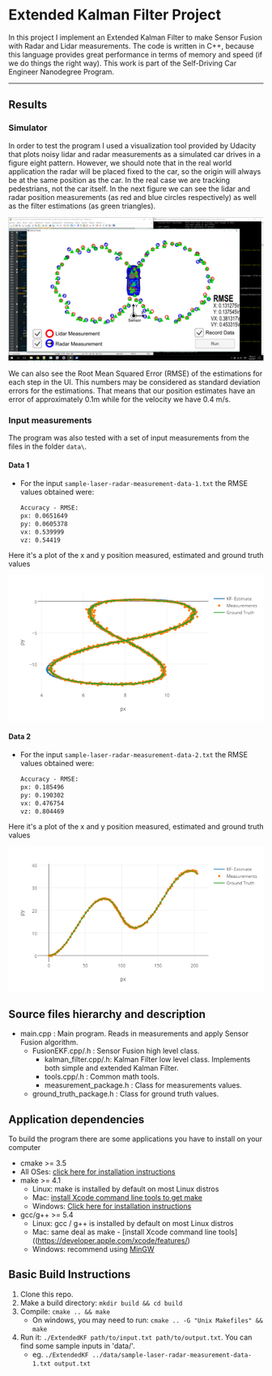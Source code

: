 # Extended Kalman Filter Project
In this project I implement an Extended Kalman Filter to make Sensor Fusion with Radar and Lidar measurements.
The code is written in C++, because this language provides great performance in terms of memory and speed (if we do things the right way).
This work is part of the Self-Driving Car Engineer Nanodegree Program.

---

[//]: # (Image References)
[simulation]: ./img/simulation.png
[sample1]: ./img/sample1_p.png
[sample2]: ./img/sample2_p.png

## Results
### Simulator
In order to test the program I used a visualization tool provided by Udacity that plots noisy lidar and radar measurements as a simulated car drives in a figure eight pattern. 
However, we should note that in the real world application the radar will be placed fixed to the car, so the origin will always be at the same position as the car. In the real case we are tracking pedestrians, not the car itself.
In the next figure we can see the lidar and radar position measurements (as red and blue circles respectively) as well as the filter estimations (as green triangles).

![Simulator][simulation]

We can also see the Root Mean Squared Error (RMSE) of the estimations for each step in the UI. 
This numbers may be considered as standard deviation errors for the estimations. 
That means that our position estimates have an error of approximately 0.1m while for the velocity we have 0.4 m/s.

### Input measurements
The program was also tested with a set of input measurements from the files in the folder `data\`.

#### Data 1
- For the input `sample-laser-radar-measurement-data-1.txt` the RMSE values obtained were:
  ```
  Accuracy - RMSE:
  px: 0.0651649
  py: 0.0605378
  vx: 0.539999
  vz: 0.54419
  ```
  
Here it's a plot of the x and y position measured, estimated and ground truth values

![Data 1][sample1]

#### Data 2
- For the input `sample-laser-radar-measurement-data-2.txt` the RMSE values obtained were:
  ```
  Accuracy - RMSE:
  px: 0.185496
  py: 0.190302
  vx: 0.476754
  vz: 0.804469
  ```
  
Here it's a plot of the x and y position measured, estimated and ground truth values

![Data 2][sample2]

## Source files hierarchy and description
- main.cpp : Main program. Reads in measurements and apply Sensor Fusion algorithm.
  - FusionEKF.cpp/.h : Sensor Fusion high level class.
    - kalman_filter.cpp/.h: Kalman Filter low level class. Implements both simple and extended Kalman Filter.
    - tools.cpp/.h : Common math tools.
    - measurement_package.h : Class for measurements values.
  - ground_truth_package.h : Class for ground truth values.

## Application dependencies
To build the program there are some applications you have to install on your computer

* cmake >= 3.5
 * All OSes: [click here for installation instructions](https://cmake.org/install/)
* make >= 4.1
  * Linux: make is installed by default on most Linux distros
  * Mac: [install Xcode command line tools to get make](https://developer.apple.com/xcode/features/)
  * Windows: [Click here for installation instructions](http://gnuwin32.sourceforge.net/packages/make.htm)
* gcc/g++ >= 5.4
  * Linux: gcc / g++ is installed by default on most Linux distros
  * Mac: same deal as make - [install Xcode command line tools]((https://developer.apple.com/xcode/features/)
  * Windows: recommend using [MinGW](http://www.mingw.org/)

## Basic Build Instructions

1. Clone this repo.
2. Make a build directory: `mkdir build && cd build`
3. Compile: `cmake .. && make` 
   * On windows, you may need to run: `cmake .. -G "Unix Makefiles" && make`
4. Run it: `./ExtendedKF path/to/input.txt path/to/output.txt`. You can find
   some sample inputs in 'data/'.
    - eg. `./ExtendedKF ../data/sample-laser-radar-measurement-data-1.txt output.txt`

